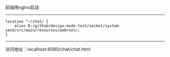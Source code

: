 前端用nginx启动


---
	location ^~/chat/ {
	    alias D:/github/design-mode-test/socket/system-send/src/main/resources/webroot/;
	}
---


访问地址：localhost:8080/chat/chat.html
